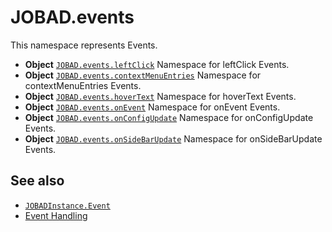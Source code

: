 # JOBAD.events

This namespace represents Events. 

* **Object** [`JOBAD.events.leftClick`](leftClick.md) Namespace for leftClick Events. 
* **Object** [`JOBAD.events.contextMenuEntries`](contextMenuEntries.md) Namespace for contextMenuEntries Events. 
* **Object** [`JOBAD.events.hoverText`](hoverText.md) Namespace for hoverText Events. 
* **Object** [`JOBAD.events.onEvent`](onEvent.md) Namespace for onEvent Events. 
* **Object** [`JOBAD.events.onConfigUpdate`](onConfigUpdate.md) Namespace for onConfigUpdate Events. 
* **Object** [`JOBAD.events.onSideBarUpdate`](onSideBarUpdate.md) Namespace for onSideBarUpdate Events. 


## See also

* [`JOBADInstance.Event`](../JOBADInstance/event/index.md)
* [Event Handling](../../../dev/events.md)
